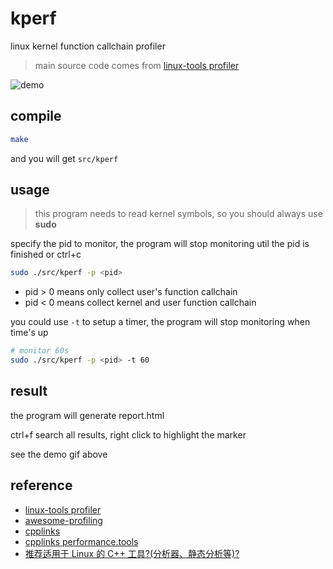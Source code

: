 # kperf

linux kernel function callchain profiler

> main source code comes from [linux-tools profiler](https://github.com/zq-david-wang/linux-tools/tree/main/perf/profiler)

![demo](./demo.gif)

## compile

```bash
make 
```

and you will get `src/kperf`

## usage

> this program needs to read kernel symbols, so you should always use **sudo**

specify the pid to monitor, the program will stop monitoring util the pid is finished or ctrl+c

```bash
sudo ./src/kperf -p <pid>
```

- pid > 0 means only collect user's function callchain 
- pid < 0 means collect kernel and user function callchain

you could use `-t` to setup a timer, the program will stop monitoring when time's up

```bash
# monitor 60s
sudo ./src/kperf -p <pid> -t 60
```

## result

the program will generate report.html

ctrl+f search all results, right click to highlight the marker

see the demo gif above

## reference

- [linux-tools profiler](https://github.com/zq-david-wang/linux-tools/tree/main/perf/profiler)
- [awesome-profiling](https://github.com/msaroufim/awesome-profiling)
- [cpplinks](https://github.com/MattPD/cpplinks)
- [cpplinks performance.tools](https://github.com/MattPD/cpplinks/blob/master/performance.tools.md)
- [推荐适用于 Linux 的 C++ 工具?(分析器、静态分析等)?](https://www.reddit.com/r/cpp/comments/7kurp6/comment/drhpyfh/?utm_source=share)